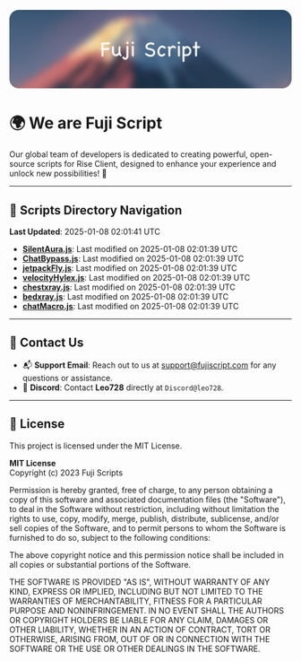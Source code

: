 ![Banner](.github/b.webp)

# 🌍 **We are Fuji Script**

Our global team of developers is dedicated to creating powerful, open-source scripts for Rise Client, designed to enhance your experience and unlock new possibilities! 🌟

---
<!-- SCRIPTS_NAVIGATION_START -->
## 📂 **Scripts Directory Navigation**

**Last Updated**: 2025-01-08 02:01:41 UTC

- **[SilentAura.js](scripts/SilentAura.js)**: Last modified on 2025-01-08 02:01:39 UTC
- **[ChatBypass.js](scripts/ChatBypass.js)**: Last modified on 2025-01-08 02:01:39 UTC
- **[jetpackFly.js](scripts/jetpackFly.js)**: Last modified on 2025-01-08 02:01:39 UTC
- **[velocityHylex.js](scripts/velocityHylex.js)**: Last modified on 2025-01-08 02:01:39 UTC
- **[chestxray.js](scripts/chestxray.js)**: Last modified on 2025-01-08 02:01:39 UTC
- **[bedxray.js](scripts/bedxray.js)**: Last modified on 2025-01-08 02:01:39 UTC
- **[chatMacro.js](scripts/chatMacro.js)**: Last modified on 2025-01-08 02:01:39 UTC

<!-- SCRIPTS_NAVIGATION_END -->

---

## 💬 **Contact Us**  
- 📬 **Support Email**: Reach out to us at [support@fujiscript.com](mailto:support@fujiscript.com) for any questions or assistance.  
- 💬 **Discord**: Contact **Leo728** directly at `Discord@leo728`.

---

## 📜 **License**

This project is licensed under the MIT License.  

**MIT License**  
Copyright (c) 2023 Fuji Scripts  

Permission is hereby granted, free of charge, to any person obtaining a copy of this software and associated documentation files (the "Software"), to deal in the Software without restriction, including without limitation the rights to use, copy, modify, merge, publish, distribute, sublicense, and/or sell copies of the Software, and to permit persons to whom the Software is furnished to do so, subject to the following conditions:  

The above copyright notice and this permission notice shall be included in all copies or substantial portions of the Software.  

THE SOFTWARE IS PROVIDED "AS IS", WITHOUT WARRANTY OF ANY KIND, EXPRESS OR IMPLIED, INCLUDING BUT NOT LIMITED TO THE WARRANTIES OF MERCHANTABILITY, FITNESS FOR A PARTICULAR PURPOSE AND NONINFRINGEMENT. IN NO EVENT SHALL THE AUTHORS OR COPYRIGHT HOLDERS BE LIABLE FOR ANY CLAIM, DAMAGES OR OTHER LIABILITY, WHETHER IN AN ACTION OF CONTRACT, TORT OR OTHERWISE, ARISING FROM, OUT OF OR IN CONNECTION WITH THE SOFTWARE OR THE USE OR OTHER DEALINGS IN THE SOFTWARE.  
